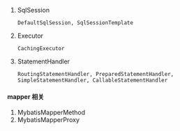 1. SqlSession
    ```text
    DefaultSqlSession, SqlSessionTemplate
    ```
2. Executor
    ```text
    CachingExecutor
    ```
3. StatementHandler
    ```text
    RoutingStatementHandler, PreparedStatementHandler, SimpleStatementHandler, CallableStatementHandler
    ```
#### mapper 相关
1. MybatisMapperMethod
2. MybatisMapperProxy
